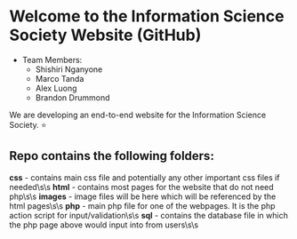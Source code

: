 # Welcome to the Information Science Society Website (GitHub)

* Team Members:
	* Shishiri Nganyone
	* Marco Tanda
	* Alex Luong
	* Brandon Drummond

We are developing an end-to-end website for the Information Science Society. 
:star:

## Repo contains the following folders:

**css** - contains main css file and potentially any other important css files if needed\s\s
**html** - contains most pages for the website that do not need php\s\s
**images** - image files will be here which will be referenced by the html pages\s\s
**php** - main php file for one of the webpages. It is the php action script for input/validation\s\s
**sql** - contains the database file in which the php page above would input into from users\s\s
